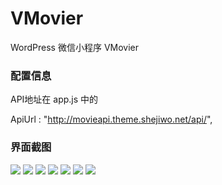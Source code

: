 # VMovier
WordPress 微信小程序  VMovier

### 配置信息


API地址在 app.js 中的 


ApiUrl    : "http://movieapi.theme.shejiwo.net/api/",









### 界面截图

<img src="http://theme.shejiwo.net/movie/wp-content/uploads/2017/01/IMG_2938-576x1024.png">

<img src="http://theme.shejiwo.net/movie/wp-content/uploads/2017/01/IMG_2939-576x1024.png">

<img src="http://theme.shejiwo.net/movie/wp-content/uploads/2017/01/IMG_2940-576x1024.png">

<img src="http://theme.shejiwo.net/movie/wp-content/uploads/2017/01/IMG_2934-576x1024.png">

<img src="http://theme.shejiwo.net/movie/wp-content/uploads/2017/01/IMG_2935-576x1024.png">

<img src="http://theme.shejiwo.net/movie/wp-content/uploads/2017/01/IMG_2936-576x1024.png">

<img src="http://theme.shejiwo.net/movie/wp-content/uploads/2017/01/IMG_2937-576x1024.png">
